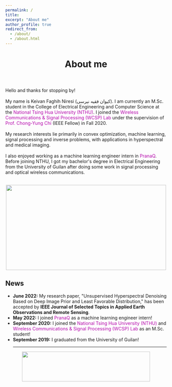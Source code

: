 ```yaml
---
permalink: /
title:
excerpt: "About me"
author_profile: true
redirect_from:
  - /about/
  - /about.html
---
```


<header class="post-header">
<h1 class="post-title">About me</h1>
</header>



<p> Hello and thanks for stopping by! <br> <br>
My name is Keivan Faghih Niresi (کیوان فقیه نیرسی). I am currently an M.Sc. student in the College of Electrical Engineering and Computer Science at the <a href="https://nthu-en.site.nthu.edu.tw/" target="\_blank" style="color: #B509AC; text-decoration:none">  National Tsing Hua University (NTHU)</a>. I joined the <a href="https://www.ee.nthu.edu.tw/cychi/index.php" target="\_blank" style="color: #B509AC; text-decoration:none">  Wireless Communications & Signal Processing (WCSP) Lab</a>  under the supervision of <a href="https://scholar.google.com.tw/citations?user=QzDAeT8AAAAJ&hl=en" target="\_blank" style="color: #B509AC; text-decoration:none">  Prof. Chong-Yung Chi</a> (IEEE Fellow) in Fall 2020. <br> <br>
My research interests lie primarily in convex optimization, machine learning, signal processing and inverse problems, with applications in hyperspectral and medical imaging. <br> <br>
I also enjoyed working as a machine learning engineer intern in <a href="https://pranaq.com/" target="\_blank" style="color: #B509AC; text-decoration:none">  PranaQ</a>. Before joining NTHU, I got my bachelor's degree in  Electrical Engineering from the University of Guilan after doing some work in signal processing and optical wireless communications. <br> <br>

<p align="center">
  <img width="500" height="265" src="https://user-images.githubusercontent.com/107177894/173805849-1227dc10-6c2d-4058-9930-1588c93c2c08.png">
</p>
  
 
 <div class="News">
<h2>News</h2>
        <ul>
          <li><b>June 2022:</b> My research paper, "Unsupervised Hyperspectral Denoising Based on Deep Image Prior and Least Favorable Distribution,"
has been accepted by <b>IEEE Journal of Selected Topics in Applied Earth Observations and Remote Sensing</b>. </li>
          <li><b>May 2022:</b> I joined <a href="https://pranaq.com/" style="color: #B509AC; text-decoration:none;" target="\_blank">PranaQ</a> as a machine learning engineer intern! </li>
          <li><b>September 2020:</b> I joined the <a href="https://nthu-en.site.nthu.edu.tw/" style="color: #B509AC; text-decoration:none;" target="\_blank">National Tsing Hua University (NTHU)</a> and <a href="https://www.ee.nthu.edu.tw/cychi/index.php" style="color: #B509AC; text-decoration:none;" target="\_blank">Wireless Communications &amp; Signal Processing (WCSP) Lab</a> as an M.Sc. student! </li>
          <li><b>September 2019:</b> I graduated from the University of Guilan! </li>
          


          
<hr/>
</ul>
 
 
<p align="center">
  <img width="400" height="93" src="https://user-images.githubusercontent.com/107177894/173854088-79b62910-4180-4df9-b1b4-56420e6ff53e.png">
</p>
